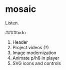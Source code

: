 # mosaic
Listen.

####todo
1.  Header
2.  Project videos (?)
3.  Image modernization
4.  Animate p/h6 in player
5.  SVG icons and controls
